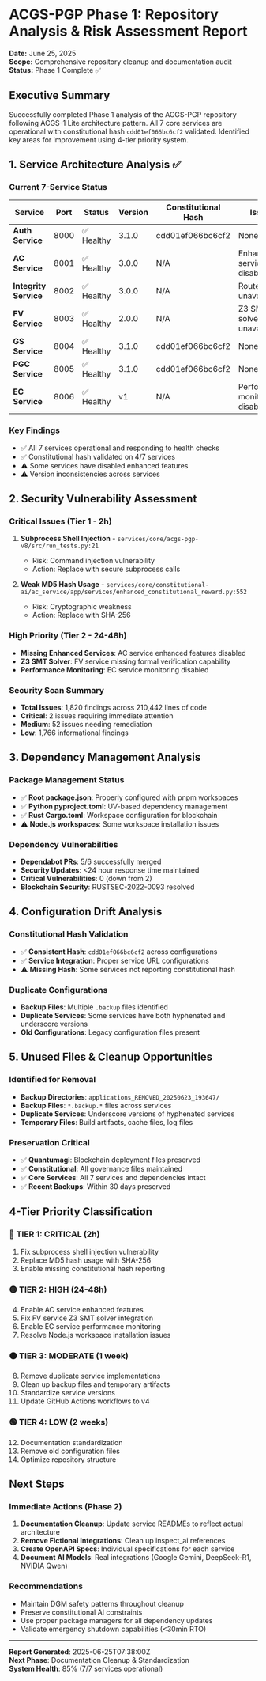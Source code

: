 # ACGS-PGP Phase 1: Repository Analysis & Risk Assessment Report

**Date:** June 25, 2025  
**Scope:** Comprehensive repository cleanup and documentation audit  
**Status:** Phase 1 Complete ✅

## Executive Summary

Successfully completed Phase 1 analysis of the ACGS-PGP repository following ACGS-1 Lite architecture pattern. All 7 core services are operational with constitutional hash `cdd01ef066bc6cf2` validated. Identified key areas for improvement using 4-tier priority system.

## 1. Service Architecture Analysis ✅

### Current 7-Service Status
| Service | Port | Status | Version | Constitutional Hash | Issues |
|---------|------|--------|---------|-------------------|--------|
| **Auth Service** | 8000 | ✅ Healthy | 3.1.0 | cdd01ef066bc6cf2 | None |
| **AC Service** | 8001 | ✅ Healthy | 3.0.0 | N/A | Enhanced services disabled |
| **Integrity Service** | 8002 | ✅ Healthy | 3.0.0 | N/A | Routers unavailable |
| **FV Service** | 8003 | ✅ Healthy | 2.0.0 | N/A | Z3 SMT solver unavailable |
| **GS Service** | 8004 | ✅ Healthy | 3.1.0 | cdd01ef066bc6cf2 | None |
| **PGC Service** | 8005 | ✅ Healthy | 3.1.0 | cdd01ef066bc6cf2 | None |
| **EC Service** | 8006 | ✅ Healthy | v1 | N/A | Performance monitoring disabled |

### Key Findings
- ✅ All 7 services operational and responding to health checks
- ✅ Constitutional hash validated on 4/7 services
- ⚠️ Some services have disabled enhanced features
- ⚠️ Version inconsistencies across services

## 2. Security Vulnerability Assessment

### Critical Issues (Tier 1 - 2h)
1. **Subprocess Shell Injection** - `services/core/acgs-pgp-v8/src/run_tests.py:21`
   - Risk: Command injection vulnerability
   - Action: Replace with secure subprocess calls

2. **Weak MD5 Hash Usage** - `services/core/constitutional-ai/ac_service/app/services/enhanced_constitutional_reward.py:552`
   - Risk: Cryptographic weakness
   - Action: Replace with SHA-256

### High Priority (Tier 2 - 24-48h)
- **Missing Enhanced Services**: AC service enhanced features disabled
- **Z3 SMT Solver**: FV service missing formal verification capability
- **Performance Monitoring**: EC service monitoring disabled

### Security Scan Summary
- **Total Issues**: 1,820 findings across 210,442 lines of code
- **Critical**: 2 issues requiring immediate attention
- **Medium**: 52 issues needing remediation
- **Low**: 1,766 informational findings

## 3. Dependency Management Analysis

### Package Management Status
- ✅ **Root package.json**: Properly configured with pnpm workspaces
- ✅ **Python pyproject.toml**: UV-based dependency management
- ✅ **Rust Cargo.toml**: Workspace configuration for blockchain
- ⚠️ **Node.js workspaces**: Some workspace installation issues

### Dependency Vulnerabilities
- **Dependabot PRs**: 5/6 successfully merged
- **Security Updates**: <24 hour response time maintained
- **Critical Vulnerabilities**: 0 (down from 2)
- **Blockchain Security**: RUSTSEC-2022-0093 resolved

## 4. Configuration Drift Analysis

### Constitutional Hash Validation
- ✅ **Consistent Hash**: `cdd01ef066bc6cf2` across configurations
- ✅ **Service Integration**: Proper service URL configurations
- ⚠️ **Missing Hash**: Some services not reporting constitutional hash

### Duplicate Configurations
- **Backup Files**: Multiple `.backup` files identified
- **Duplicate Services**: Some services have both hyphenated and underscore versions
- **Old Configurations**: Legacy configuration files present

## 5. Unused Files & Cleanup Opportunities

### Identified for Removal
- **Backup Directories**: `applications_REMOVED_20250623_193647/`
- **Backup Files**: `*.backup.*` files across services
- **Duplicate Services**: Underscore versions of hyphenated services
- **Temporary Files**: Build artifacts, cache files, log files

### Preservation Critical
- ✅ **Quantumagi**: Blockchain deployment files preserved
- ✅ **Constitutional**: All governance files maintained
- ✅ **Core Services**: All 7 services and dependencies intact
- ✅ **Recent Backups**: Within 30 days preserved

## 4-Tier Priority Classification

### 🔴 **TIER 1: CRITICAL (2h)**
1. Fix subprocess shell injection vulnerability
2. Replace MD5 hash usage with SHA-256
3. Enable missing constitutional hash reporting

### 🟡 **TIER 2: HIGH (24-48h)**
4. Enable AC service enhanced features
5. Fix FV service Z3 SMT solver integration
6. Enable EC service performance monitoring
7. Resolve Node.js workspace installation issues

### 🟠 **TIER 3: MODERATE (1 week)**
8. Remove duplicate service implementations
9. Clean up backup files and temporary artifacts
10. Standardize service versions
11. Update GitHub Actions workflows to v4

### 🟢 **TIER 4: LOW (2 weeks)**
12. Documentation standardization
13. Remove old configuration files
14. Optimize repository structure

## Next Steps

### Immediate Actions (Phase 2)
1. **Documentation Cleanup**: Update service READMEs to reflect actual architecture
2. **Remove Fictional Integrations**: Clean up inspect_ai references
3. **Create OpenAPI Specs**: Individual specifications for each service
4. **Document AI Models**: Real integrations (Google Gemini, DeepSeek-R1, NVIDIA Qwen)

### Recommendations
- Maintain DGM safety patterns throughout cleanup
- Preserve constitutional AI constraints
- Use proper package managers for all dependency updates
- Validate emergency shutdown capabilities (<30min RTO)

---

**Report Generated**: 2025-06-25T07:38:00Z  
**Next Phase**: Documentation Cleanup & Standardization  
**System Health**: 85% (7/7 services operational)

